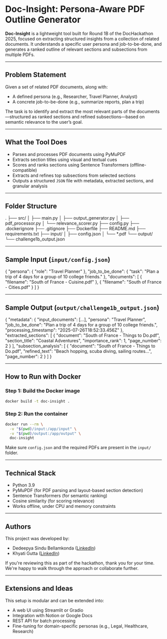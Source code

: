 
# Doc-Insight: Persona-Aware PDF Outline Generator

**Doc-Insight** is a lightweight tool built for Round 1B of the DocHackathon 2025, focused on extracting structured insights from a collection of related documents. It understands a specific user persona and job-to-be-done, and generates a ranked outline of relevant sections and subsections from multiple PDFs.

---

## Problem Statement

Given a set of related PDF documents, along with:
- A defined persona (e.g., Researcher, Travel Planner, Analyst)
- A concrete job-to-be-done (e.g., summarize reports, plan a trip)

The task is to identify and extract the most relevant parts of the documents—structured as ranked sections and refined subsections—based on semantic relevance to the user’s goal.

---

## What the Tool Does

- Parses and processes PDF documents using PyMuPDF
- Extracts section titles using visual and textual cues
- Scores and ranks sections using Sentence Transformers (offline-compatible)
- Extracts and refines top subsections from selected sections
- Outputs a structured `JSON` file with metadata, extracted sections, and granular analysis

---

## Folder Structure

.
├── src/
│   ├── main.py
│   ├── output_generator.py
│   ├── pdf_processor.py
│   └── relevance_scorer.py
├── config.py
├── .dockerignore
├── .gitignore
├── Dockerfile
├── README.md
├── requirements.txt
├── input/
│   ├── config.json
│   └── *.pdf
└── output/
    └── challenge1b_output.json

---
## Sample Input (`input/config.json`)


{
  "persona": {
    "role": "Travel Planner"
  },
  "job_to_be_done": {
    "task": "Plan a trip of 4 days for a group of 10 college friends."
  },
  "documents": [
    { "filename": "South of France - Cuisine.pdf" },
    { "filename": "South of France - Cities.pdf" }
  ]
}


---

## Sample Output (`output/challenge1b_output.json`)


{
  "metadata": {
    "input_documents": [...],
    "persona": "Travel Planner",
    "job_to_be_done": "Plan a trip of 4 days for a group of 10 college friends.",
    "processing_timestamp": "2025-07-26T18:52:33.456Z"
  },
  "extracted_sections": [
    {
      "document": "South of France - Things to Do.pdf",
      "section_title": "Coastal Adventures",
      "importance_rank": 1,
      "page_number": 2
    }
  ],
  "subsection_analysis": [
    {
      "document": "South of France - Things to Do.pdf",
      "refined_text": "Beach hopping, scuba diving, sailing routes...",
      "page_number": 2
    }
  ]
}

---

## How to Run with Docker

### Step 1: Build the Docker image

```bash
docker build -t doc-insight .
```

### Step 2: Run the container

```bash
docker run --rm \
  -v "$(pwd)/input:/app/input" \
  -v "$(pwd)/output:/app/output" \
  doc-insight
```

Make sure `config.json` and the required PDFs are present in the `input/` folder.

---

## Technical Stack

* Python 3.9
* PyMuPDF (for PDF parsing and layout-based section detection)
* Sentence Transformers (for semantic ranking)
* Cosine similarity (for scoring relevance)
* Works offline, under CPU and memory constraints

---

## Authors

This project was developed by:

* Dedeepya Sindu Bellamkonda ([LinkedIn](https://www.linkedin.com/in/dedeepya200/))
* Khyati Gutta ([LinkedIn](https://www.linkedin.com/in/khyathigutta/))

If you're reviewing this as part of the hackathon, thank you for your time. We're happy to walk through the approach or collaborate further.

---

## Extensions and Ideas

This setup is modular and can be extended into:

* A web UI using Streamlit or Gradio
* Integration with Notion or Google Docs
* REST API for batch processing
* Fine-tuning for domain-specific personas (e.g., Legal, Healthcare, Research)

